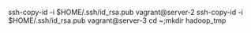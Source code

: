 ssh-copy-id -i $HOME/.ssh/id_rsa.pub vagrant@server-2
ssh-copy-id -i $HOME/.ssh/id_rsa.pub vagrant@server-3
cd ~;mkdir hadoop_tmp